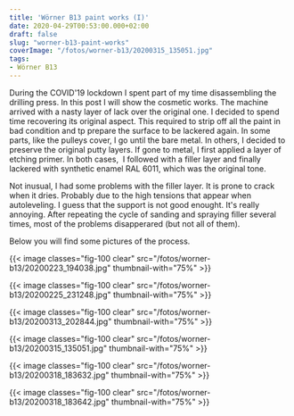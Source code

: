 ```yaml
---
title: 'Wörner B13 paint works (I)'
date: 2020-04-29T00:53:00.000+02:00
draft: false
slug: "worner-b13-paint-works"
coverImage: "/fotos/worner-b13/20200315_135051.jpg"
tags: 
- Wörner B13
---
```



During the COVID'19 lockdown I spent part of my time disassembling the
drilling press. In this post I will show the cosmetic works. The
machine arrived with a nasty layer of lack over the original one. I
decided to spend time recovering its original aspect. This required to
strip off all the paint in bad condition and tp prepare the surface to
be lackered again. In some parts, like the pulleys cover, I go until
the bare metal. In others, I decided to preserve the original putty
layers. If gone to metal, I first applied a layer of etching
primer. In both cases,  I followed with a filler layer and finally
lackered with synthetic enamel RAL 6011, which was the original tone.
  
Not inusual, I had some problems with the filler layer. It is prone to
crack when it dries. Probably due to the high tensions that appear
when autoleveling. I guess that the support is not good enought. It's
really annoying. After repeating the cycle of sanding and spraying
filler several times, most of the problems disapperared (but not all
of them).
  
Below you will find some pictures of the process.  
  


{{< image classes="fig-100 clear"  src="/fotos/worner-b13/20200223_194038.jpg" thumbnail-with="75%" >}}

  


{{< image classes="fig-100 clear"  src="/fotos/worner-b13/20200225_231248.jpg" thumbnail-with="75%" >}}

  


{{< image classes="fig-100 clear"  src="/fotos/worner-b13/20200313_202844.jpg" thumbnail-with="75%" >}}

  


{{< image classes="fig-100 clear"  src="/fotos/worner-b13/20200315_135051.jpg" thumbnail-with="75%" >}}

  


{{< image classes="fig-100 clear"  src="/fotos/worner-b13/20200318_183632.jpg" thumbnail-with="75%" >}}

  


{{< image classes="fig-100 clear"  src="/fotos/worner-b13/20200318_183642.jpg" thumbnail-with="75%" >}}
